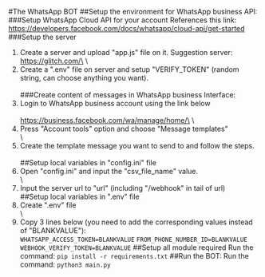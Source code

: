 #The WhatsApp BOT
##Setup the environment for WhatsApp business API:
###Setup WhatsApp Cloud API for your account
References this link: https://developers.facebook.com/docs/whatsapp/cloud-api/get-started
\
###Setup the server
1. Create a server and upload "app.js" file on it. Suggestion server: https://glitch.com/\
\
2. Create a ".env" file on server and setup "VERIFY_TOKEN" (random string, can choose anything you want).\
\
###Create content of messages in WhatsApp business Interface:
1. Login to WhatsApp business account using the link below\
\
https://business.facebook.com/wa/manage/home/\
\
2. Press "Account tools" option and choose "Message templates"\
\
3. Create the template message you want to send to and follow the steps.\
\
##Setup local variables in "config.ini" file
1. Open "config.ini" and input the "csv_file_name" value.\
\
2. Input the server url to "url" (including "/webhook" in tail of url)\
##Setup local variables in ".env" file
1. Create ".env" file\
\
2. Copy 3 lines below (you need to add the corresponding values instead of "BLANKVALUE"):\
```WHATSAPP_ACCESS_TOKEN=BLANKVALUE```
```FROM_PHONE_NUMBER_ID=BLANKVALUE```
```WEBHOOK_VERIFY_TOKEN=BLANKVALUE```
##Setup all module required
Run the command:
```pip install -r requirements.txt```
##Run the BOT:
Run the command:
```python3 main.py```